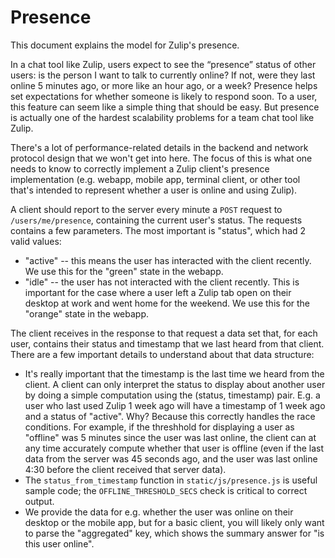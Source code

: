 # Presence

This document explains the model for Zulip's presence.

In a chat tool like Zulip, users expect to see the “presence” status
of other users: is the person I want to talk to currently online? If
not, were they last online 5 minutes ago, or more like an hour ago, or
a week?  Presence helps set expectations for whether someone is likely
to respond soon.  To a user, this feature can seem like a simple thing
that should be easy.  But presence is actually one of the hardest
scalability problems for a team chat tool like Zulip.

There's a lot of performance-related details in the backend and
network protocol design that we won't get into here.  The focus of
this is what one needs to know to correctly implement a Zulip client's
presence implementation (e.g. webapp, mobile app, terminal client, or
other tool that's intended to represent whether a user is online and
using Zulip).

A client should report to the server every minute a `POST` request to
`/users/me/presence`, containing the current user's status.  The
requests contains a few parameters.  The most important is "status",
which had 2 valid values:

* "active" -- this means the user has interacted with the client
  recently.  We use this for the "green" state in the webapp.
* "idle" -- the user has not interacted with the client recently.
  This is important for the case where a user left a Zulip tab open on
  their desktop at work and went home for the weekend.  We use this
  for the "orange" state in the webapp.

The client receives in the response to that request a data set that,
for each user, contains their status and timestamp that we last heard
from that client.  There are a few important details to understand
about that data structure:

* It's really important that the timestamp is the last time we heard
  from the client.  A client can only interpret the status to display
  about another user by doing a simple computation using the (status,
  timestamp) pair.  E.g. a user who last used Zulip 1 week ago will
  have a timestamp of 1 week ago and a status of "active".  Why?
  Because this correctly handles the race conditions.  For example, if
  the threshhold for displaying a user as "offline" was 5 minutes
  since the user was last online, the client can at any time
  accurately compute whether that user is offline (even if the last
  data from the server was 45 seconds ago, and the user was last
  online 4:30 before the client received that server data).
* The `status_from_timestamp` function in `static/js/presence.js` is
  useful sample code; the `OFFLINE_THRESHOLD_SECS` check is critical
  to correct output.
* We provide the data for e.g. whether the user was online on their
  desktop or the mobile app, but for a basic client, you will likely
  only want to parse the "aggregated" key, which shows the summary
  answer for "is this user online".

